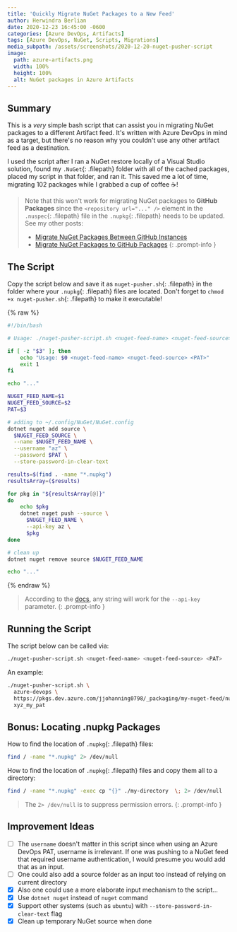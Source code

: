 ```yaml
---
title: 'Quickly Migrate NuGet Packages to a New Feed'
author: Herwindra Berlian
date: 2020-12-23 16:45:00 -0600
categories: [Azure DevOps, Artifacts]
tags: [Azure DevOps, NuGet, Scripts, Migrations]
media_subpath: /assets/screenshots/2020-12-20-nuget-pusher-script
image:
  path: azure-artifacts.png
  width: 100%
  height: 100%
  alt: NuGet packages in Azure Artifacts
---
```


## Summary

This is a *very* simple bash script that can assist you in migrating NuGet packages to a different Artifact feed. It's written with Azure DevOps in mind as a target, but there's no reason why you couldn't use any other artifact feed as a destination.

I used the script after I ran a NuGet restore locally of a Visual Studio solution, found my `.NuGet`{: .filepath} folder with all of the cached packages, placed my script in that folder, and ran it. This saved me a lot of time, migrating 102 packages while I grabbed a cup of coffee ☕️!

> Note that this won't work for migrating NuGet packages to **GitHub Packages** since the `<repository url="..." />` element in the `.nuspec`{: .filepath} file in the `.nupkg`{: .filepath} needs to be updated. See my other posts: 
> - [Migrate NuGet Packages Between GitHub Instances](/posts/github-packages-migrate-nuget-packages/)
> - [Migrate NuGet Packages to GitHub Packages](/posts/github-packages-migrate-nuget-packages-to-github-packages/)
{: .prompt-info }

## The Script

Copy the script below and save it as `nuget-pusher.sh`{: .filepath} in the folder where your `.nupkg`{: .filepath} files are located. Don't forget to `chmod +x nuget-pusher.sh`{: .filepath} to make it executable!

{% raw %}

```bash
#!/bin/bash

# Usage: ./nuget-pusher-script.sh <nuget-feed-name> <nuget-feed-source> <PAT>

if [ -z "$3" ]; then
    echo "Usage: $0 <nuget-feed-name> <nuget-feed-source> <PAT>"
    exit 1
fi

echo "..."

NUGET_FEED_NAME=$1
NUGET_FEED_SOURCE=$2
PAT=$3

# adding to ~/.config/NuGet/NuGet.config
dotnet nuget add source \
  $NUGET_FEED_SOURCE \
  --name $NUGET_FEED_NAME \
  --username "az" \
  --password $PAT \
  --store-password-in-clear-text

results=$(find . -name "*.nupkg")
resultsArray=($results)

for pkg in "${resultsArray[@]}"
do
    echo $pkg
    dotnet nuget push --source \
      $NUGET_FEED_NAME \
      --api-key az \
      $pkg
done

# clean up
dotnet nuget remove source $NUGET_FEED_NAME

echo "..."
```

{% endraw %}

> According to the [docs](https://learn.microsoft.com/en-us/azure/devops/artifacts/nuget/dotnet-exe?view=azure-devops#publish-packages), any string will work for the `--api-key` parameter.
{: .prompt-info }

## Running the Script

The script below can be called via:

```bash
./nuget-pusher-script.sh <nuget-feed-name> <nuget-feed-source> <PAT>
```

An example:

```bash
./nuget-pusher-script.sh \
  azure-devops \
  https://pkgs.dev.azure.com/jjohanning0798/_packaging/my-nuget-feed/nuget/v3/index.json \
  xyz_my_pat
```

## Bonus: Locating .nupkg Packages

How to find the location of `.nupkg`{: .filepath} files:

```bash
find / -name "*.nupkg" 2> /dev/null
```

How to find the location of `.nupkg`{: .filepath} files and copy them all to a directory:

```bash
find / -name "*.nupkg" -exec cp "{}" ./my-directory  \; 2> /dev/null
```

> The `2> /dev/null` is to suppress permission errors.
{: .prompt-info }

## Improvement Ideas

* [ ] The `username` doesn't matter in this script since when using an Azure DevOps PAT, username is irrelevant. If one was pushing to a NuGet feed that required username authentication, I would presume you would add that as an input.
* [ ] One could also add a source folder as an input too instead of relying on current directory
* [x] Also one could use a more elaborate input mechanism to the script...
* [x] Use `dotnet nuget` instead of `nuget` command
* [x] Support other systems (such as `ubuntu`) with `--store-password-in-clear-text` flag
* [x] Clean up temporary NuGet source when done
